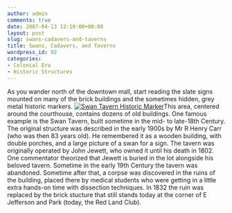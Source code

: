 ```yaml
---
author: admin
comments: true
date: 2007-04-13 12:10:00+00:00
layout: post
slug: swans-cadavers-and-taverns
title: Swans, Cadavers, and Taverns
wordpress_id: 92
categories:
- Colonial Era
- Historic Structures
---
```


As you wander north of the downtown mall, start reading the slate signs mounted on many of the brick buildings and the sometimes hidden, grey metal historic markers. [![Swan Tavern Historic Marker](http://www.locohistory.org/blog/wp-content/uploads/2007/04/swantav1.jpg)](http://www.locohistory.org/blog/?attachment_id=94)This area, centered around the courthouse, contains dozens of old buildings. One famous example is the Swan Tavern, built sometime in the mid- to late-18th Century. The original structure was described in the early 1900s by Mr R Henry Carr (who was then 83 years old). He remembered it as a wooden building, with double porches, and a large picture of a swan for a sign. The tavern was originally operated by John Jewett, who owned it until his death in 1802. One commentator theorized that Jewett is buried in the lot alongside his beloved tavern. Sometime in the early 19th Century the tavern was abandoned. Sometime after that, a corpse was discovered in the ruins of the building, placed there by medical students who were getting in a little extra hands-on time with dissection techniques. In 1832 the ruin was replaced by the brick stucture that still stands today at the corner of E Jefferson and Park (today, the Red Land Club).
